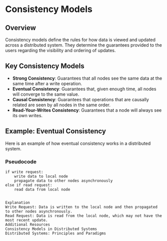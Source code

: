 # Consistency Models

## Overview
Consistency models define the rules for how data is viewed and updated across a distributed system. They determine the guarantees provided to the users regarding the visibility and ordering of updates.

## Key Consistency Models
- **Strong Consistency**: Guarantees that all nodes see the same data at the same time after a write operation.
- **Eventual Consistency**: Guarantees that, given enough time, all nodes will converge to the same value.
- **Causal Consistency**: Guarantees that operations that are causally related are seen by all nodes in the same order.
- **Read-Your-Writes Consistency**: Guarantees that a node will always see its own writes.

## Example: Eventual Consistency
Here is an example of how eventual consistency works in a distributed system.

### Pseudocode
```pseudocode
if write request:
    write data to local node
    propagate data to other nodes asynchronously
else if read request:
    read data from local node


Explanation
Write Request: Data is written to the local node and then propagated to other nodes asynchronously.
Read Request: Data is read from the local node, which may not have the most recent update.
Additional Resources
Consistency Models in Distributed Systems
Distributed Systems: Principles and Paradigms
